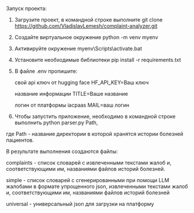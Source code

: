 Запуск проекта:

1. Загрузите проект, в командной строке выполните git clone https://github.com/VladislavLemesh/complaint-analyzer.git

2. Создайте виртуальное окружение python -m venv myenv

3. Активируйте окружение myenv\Scripts\activate.bat

4. Установите необходимые библиотеки pip install -r requirements.txt

5. В файле .env пропишите:

    свой api ключ от hugging face HF_API_KEY=Ваш ключ

    название информации TITLE=Ваше название
    
    логин от платформы iacpaas MAIL=ваш логин

6. Чтобы запустить приложение, необходимо в командной строке выполнить python parser.py Path, 

где Path - название директории в которой хранятся истории болезней пациентов. 


В результате выполнения создаются файлы:

complaints - список словарей с извлеченными текстами жалоб и, соответствующими им, названиями файлов историй болезней. 

simple - список словарей с сгенерированными при помощи LLM жалобами в формате упрощенного json, извлеченными текстами жалоб и, соответствующими им, названиями файлов историй болезней

universal - универсальный json для загрузки на платформу
